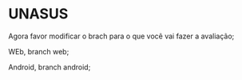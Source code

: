 # UNASUS

Agora favor modificar o brach para o que você vai fazer a avaliação;

WEb, branch web;

Android, branch android;
